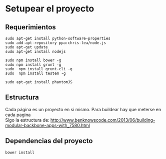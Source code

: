 # Setupear el proyecto  

## Requerimientos

```
sudo apt-get install python-software-properties  
sudo add-apt-repository ppa:chris-lea/node.js  
sudo apt-get update  
sudo apt-get install nodejs  

sudo npm install bower -g
sudo npm install grunt -g
sudo  npm install grunt-cli -g
sudo  npm install testem -g

sudo apt-get install phantomJS
```

## Estructura
Cada página es un proyecto en si mismo. Para buildear hay que meterse en cada pagina  
Sigo la estructura de: http://www.benknowscode.com/2013/06/building-modular-backbone-apps-with_7580.html

## Dependencias del proyecto

```
bower install
```